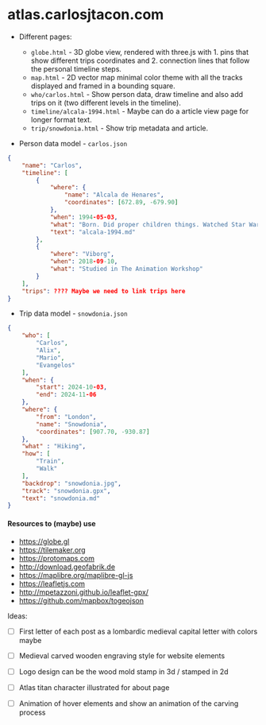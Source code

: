# atlas.carlosjtacon.com

- Different pages:
    - `globe.html` - 3D globe view, rendered with three.js with 1. pins that show different trips coordinates and 2. connection lines that follow the personal timeline steps.
    - `map.html` - 2D vector map minimal color theme with all the tracks displayed and framed in a bounding square.
    - `who/carlos.html` - Show person data, draw timeline and also add trips on it (two different levels in the timeline).
    - `timeline/alcala-1994.html` - Maybe can do a article view page for longer format text.
    - `trip/snowdonia.html` - Show trip metadata and article.


- Person data model - `carlos.json`
```json
{
    "name": "Carlos",
    "timeline": [
        {
            "where": {
                "name": "Alcala de Henares",
                "coordinates": [672.89, -679.90]
            },
            "when": 1994-05-03,
            "what": "Born. Did proper children things. Watched Star Wars in VHS",
            "text": "alcala-1994.md"
        },
        {
            "where": "Viborg",
            "when": 2018-09-10,
            "what": "Studied in The Animation Workshop"
        }
    ],
    "trips": ???? Maybe we need to link trips here
}
```

- Trip data model - `snowdonia.json`
```json
{
    "who": [
        "Carlos",
        "Alix", 
        "Mario", 
        "Evangelos"
    ],
    "when": {
        "start": 2024-10-03,  
        "end": 2024-11-06
    },
    "where": {
        "from": "London",
        "name": "Snowdonia",
        "coordinates": [907.70, -930.87]
    },
    "what" : "Hiking",
    "how": [
        "Train",
        "Walk"
    ],
    "backdrop": "snowdonia.jpg",
    "track": "snowdonia.gpx",
    "text": "snowdonia.md"
}
```


#### Resources to (maybe) use

- https://globe.gl
- https://tilemaker.org
- https://protomaps.com
- http://download.geofabrik.de
- https://maplibre.org/maplibre-gl-js
- https://leafletjs.com
- http://mpetazzoni.github.io/leaflet-gpx/
- https://github.com/mapbox/togeojson


Ideas:
- [ ] First letter of each post as a lombardic medieval capital letter with colors maybe
- [ ] Medieval carved wooden engraving style for website elements
- [ ] Logo design can be the wood mold stamp in 3d / stamped in 2d
- [ ] Atlas titan character illustrated for about page
- [ ] Animation of hover elements and show an animation of the carving process


